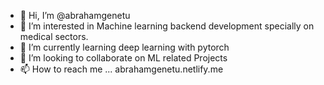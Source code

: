 - 👋 Hi, I’m @abrahamgenetu
- 👀 I’m interested in Machine learning backend development specially on medical sectors.
- 🌱 I’m currently learning deep learning with pytorch
- 💞️ I’m looking to collaborate on ML related Projects
- 📫 How to reach me ...
              abrahamgenetu.netlify.me
<!---
abrahamgenetu/abrahamgenetu is a ✨ special ✨ repository because its `README.md` (this file) appears on your GitHub profile.
You can click the Preview link to take a look at your changes.
--->
